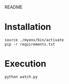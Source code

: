 README

# Installation

```
source ./myenv/bin/activate
pip -r requirements.txt
```

# Execution

```
python watch.py
```

